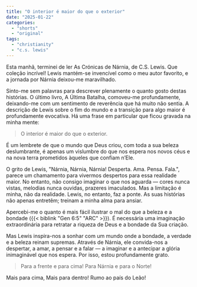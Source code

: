 ```yaml
---
title: "O interior é maior do que o exterior"
date: "2025-01-22"
categories:
  - "shorts"
  - "original"
tags:
  - "christianity"
  - "c.s. lewis"
---
```


Esta manhã, terminei de ler As Crónicas de Nárnia, de C.S. Lewis. Que coleção incrível! Lewis mantém-se invencível como o meu autor favorito, e a jornada por Nárnia deixou-me maravilhado.

Sinto-me sem palavras para descrever plenamente o quanto gosto destas histórias. O último livro, A Última Batalha, comoveu-me profundamente, deixando-me com um sentimento de reverência que há muito não sentia. A descrição de Lewis sobre o fim do mundo e a transição para algo maior é profundamente evocativa. Há uma frase em particular que ficou gravada na minha mente:

> O interior é maior do que o exterior.

É um lembrete de que o mundo que Deus criou, com toda a sua beleza deslumbrante, é apenas um vislumbre do que nos espera nos novos céus e na nova terra prometidos àqueles que confiam n’Ele.

O grito de Lewis, "Nárnia, Nárnia, Nárnia! Desperta. Ama. Pensa. Fala.", parece um chamamento para vivermos despertos para essa realidade maior. No entanto, não consigo imaginar o que nos aguarda — cores nunca vistas, melodias nunca ouvidas, prazeres imaculados. Mas a limitação é minha, não da realidade. Lewis, no entanto, faz a ponte. As suas histórias não apenas entretêm; treinam a minha alma para ansiar.

Apercebi-me o quanto é mais fácil ilustrar o mal do que a beleza e a bondade ({{< biblink "Gen 6:5" "ARC" >}}). É necessária uma imaginação extraordinária para retratar a riqueza de Deus e a bondade da Sua criação.

Mas Lewis inspira-nos a sonhar com um mundo onde a bondade, a verdade e a beleza reinam supremas. Através de Nárnia, ele convida-nos a despertar, a amar, a pensar e a falar — a imaginar e a antecipar a glória inimaginável que nos espera. Por isso, estou profundamente grato.

> Para a frente e para cima! Para Nárnia e para o Norte!

Mais para cima, Mais para dentro! Rumo ao país do Leão!
